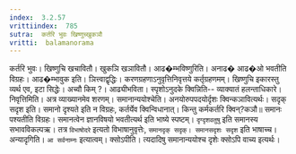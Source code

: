 ```yaml
---
index:  3.2.57
vrittiindex:  785
sutra:  कर्तरि भुवः खिष्णुच्खुकञौ
vritti:  balamanorama 
---
```


कर्तरि भुवः। खिष्णुचि खचावितौ। खुकञि खञावितौ। आढ�म्भविष्णुरिति। अनाढ� आढ�ओ भवतीति विग्रहः। आढ�म्भावुक इति। ञित्त्वाद्वृद्धिः। करणग्रहणाऽनुवृत्तिनिवृत्तये कर्तृग्रहणमम्। खिष्णुचि इकारस्तु व्यर्थ एव, इटा सिद्धेः। अच्वौ किम् ?। आढ्यीभविता। स्पृशोऽनुदके क्विन्निति-- व्याक्यातं हलन्ताधिकारे। निवृत्तिमिति। अत्र व्याख्यानमेव शरणम्। समानान्ययोश्चेति। अनयोरुपपदयोर्दृशः क्विन्कञावित्यर्थः। सदृक् सदृश इति। समानो दृश्यते इति न विग्रहः, कर्तर्येव क्विन्विधानात्। किन्तु कर्मकर्तरि क्विन्?कञौ॥ समानः पश्यतीति विग्रहः। समानत्वेन ज्ञानविषयो भवतीत्यर्थ इति भाष्ये स्पष्टम्। `दृग्दृशवतुषु` इति समानस्य सभावविकल्पऋ। तत्र `विभाषोदरे` इत्यतो विभाषानुवृत्तेः, `समानदृक् सदृक्। समानसदृशः सदृश` इति भाषाच्च। अन्यादृगिति। `आ सर्वनाम्नः` इत्यात्वम्। क्सोऽपीति। त्यदादिषु समानान्ययोश्च दृशेः क्सोऽपि वाच्य इत्यर्थः। 

